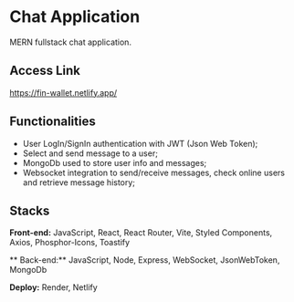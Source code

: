 # Chat Application

MERN fullstack chat application.

## Access Link

https://fin-wallet.netlify.app/

## Functionalities

- User LogIn/SignIn authentication with JWT (Json Web Token);
- Select and send message to a user;
- MongoDb used to store user info and messages;
- Websocket integration to send/receive messages, check online users and retrieve message history;

## Stacks

**Front-end:** JavaScript, React, React Router, Vite, Styled Components, Axios, Phosphor-Icons, Toastify

** Back-end:**
JavaScript, Node, Express, WebSocket, JsonWebToken, MongoDb

**Deploy:** Render, Netlify